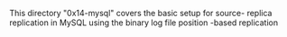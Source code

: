This directory "0x14-mysql" covers the basic setup for source- replica replication in MySQL using the binary log file position -based replication
